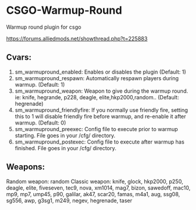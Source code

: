 # CSGO-Warmup-Round
Warmup round plugin for csgo

https://forums.alliedmods.net/showthread.php?t=225883

## Cvars:

1. sm_warmupround_enabled: Enables or disables the plugin (Default: 1)
2. sm_warmupround_respawn: Automatically respawn players during warmup. (Default: 1)
3. sm_warmupround_weapon: Weapon to give during the warmup round. ie: knife, hegrande, p228, deagle, elite,hkp2000,random.. (Default: hegrenade)
4. sm_warmupround_friendlyfire: If you normally use friendly fire, setting this to 1 will disable friendly fire before warmup, and re-enable it after warmup. (Default: 0)
5. sm_warmupround_preexec: Config file to execute prior to warmup starting. File goes in your /cfg/ directory.
6. sm_warmupround_postexec: Config file to execute after warmup has finished. File goes in your /cfg/ directory.

## Weapons:

Random weapon: random
Classic weapon: knife, glock, hkp2000, p250, deagle, elite, fiveseven, tec9, nova, xm1014, mag7, bizon, sawedoff, mac10, mp9, mp7, ump45, p90, galilar, ak47, scar20, famas, m4a1, aug, ssg08, sg556, awp, g3sg1, m249, negev, hegrenade, taser
